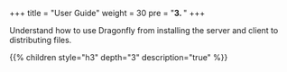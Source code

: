 +++
title = "User Guide"
weight = 30
pre = "<b>3. </b>"
+++

Understand how to use Dragonfly from installing the server and client to distributing files.

{{% children style="h3" depth="3" description="true" %}}